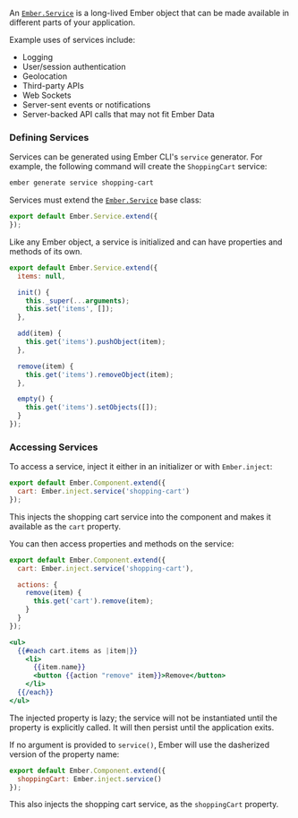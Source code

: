 An [`Ember.Service`][1] is a long-lived Ember object
that can be made available in different parts of your application.

[1]: https://api.emberjs.com/classes/Ember.Service.html

Example uses of services include:

* Logging
* User/session authentication
* Geolocation
* Third-party APIs
* Web Sockets
* Server-sent events or notifications
* Server-backed API calls that may not fit Ember Data

### Defining Services

Services can be generated using Ember CLI's `service` generator. For example,
the following command will create the `ShoppingCart` service:

```bash
ember generate service shopping-cart
```

Services must extend the [`Ember.Service`][1] base class:

[1]: https://api.emberjs.com/classes/Ember.Service.html

```javascript {data-filename=app/services/shopping-cart.js}
export default Ember.Service.extend({
});
```

Like any Ember object, a service is initialized and can have properties and methods of its own.

```javascript {data-filename=app/services/shopping-cart.js}
export default Ember.Service.extend({
  items: null,

  init() {
    this._super(...arguments);
    this.set('items', []);
  },

  add(item) {
    this.get('items').pushObject(item);
  },

  remove(item) {
    this.get('items').removeObject(item);
  },

  empty() {
    this.get('items').setObjects([]);
  }
});
```

### Accessing Services

To access a service, inject it either in an initializer or with `Ember.inject`:

```javascript {data-filename=app/components/cart-contents.js}
export default Ember.Component.extend({
  cart: Ember.inject.service('shopping-cart')
});
```

This injects the shopping cart service into the component and makes it available as the `cart` property.

You can then access properties and methods on the service:

```javascript {data-filename=app/components/cart-contents.js}
export default Ember.Component.extend({
  cart: Ember.inject.service('shopping-cart'),

  actions: {
    remove(item) {
      this.get('cart').remove(item);
    }
  }
});
```

```handlebars {data-filename=app/templates/components/cart-contents.hbs}
<ul>
  {{#each cart.items as |item|}}
    <li>
      {{item.name}}
      <button {{action "remove" item}}>Remove</button>
    </li>
  {{/each}}
</ul>
```

The injected property is lazy; the service will not be instantiated until the property is explicitly called.
It will then persist until the application exits.

If no argument is provided to `service()`, Ember will use the dasherized version of the property name:

```javascript {data-filename=app/components/cart-contents.js}
export default Ember.Component.extend({
  shoppingCart: Ember.inject.service()
});
```

This also injects the shopping cart service, as the `shoppingCart` property.

